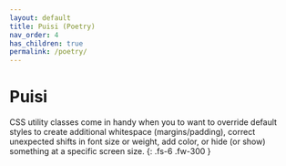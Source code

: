 ```yaml
---
layout: default
title: Puisi (Poetry)
nav_order: 4
has_children: true
permalink: /poetry/
---
```


# Puisi

CSS utility classes come in handy when you to want to override default styles to create additional whitespace (margins/padding), correct unexpected shifts in font size or weight, add color, or hide (or show) something at a specific screen size.
{: .fs-6 .fw-300 }
